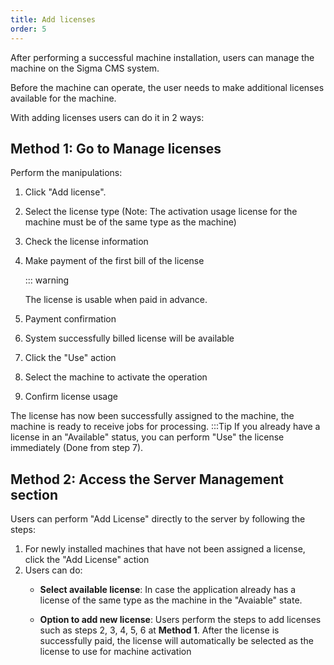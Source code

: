 ```yaml
---
title: Add licenses
order: 5
---
```


After performing a successful machine installation, users can manage the machine on the Sigma CMS system.

Before the machine can operate, the user needs to make additional licenses available for the machine.

With adding licenses users can do it in 2 ways:

## Method 1: Go to Manage licenses

Perform the manipulations:

1. Click "Add license".

2. Select the license type (Note: The activation usage license for the machine must be of the same type as the machine)

3. Check the license information

4. Make payment of the first bill of the license

   ::: warning

   The license is usable when paid in advance.

5. Payment confirmation

6. System successfully billed license will be available

7. Click the "Use" action

8. Select the machine to activate the operation

9. Confirm license usage

The license has now been successfully assigned to the machine, the machine is ready to receive jobs for processing.
:::Tip
If you already have a license in an "Available" status, you can perform "Use" the license immediately (Done from step 7).

## Method 2: Access the Server Management section

Users can perform "Add License" directly to the server by following the steps:

1. For newly installed machines that have not been assigned a license, click the "Add License" action
2. Users can do:
   - **Select available license**: In case the application already has a license of the same type as the machine in the "Avaiable" state.

   - **Option to add new license**: Users perform the steps to add licenses such as steps 2, 3, 4, 5, 6 at **Method 1**. After the license is successfully paid, the license will automatically be selected as the license to use for machine activation
